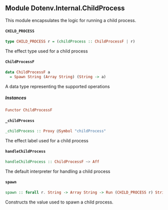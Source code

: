 ## Module Dotenv.Internal.ChildProcess

This module encapsulates the logic for running a child process.

#### `CHILD_PROCESS`

``` purescript
type CHILD_PROCESS r = (childProcess :: ChildProcessF | r)
```

The effect type used for a child process

#### `ChildProcessF`

``` purescript
data ChildProcessF a
  = Spawn String (Array String) (String -> a)
```

A data type representing the supported operations

##### Instances
``` purescript
Functor ChildProcessF
```

#### `_childProcess`

``` purescript
_childProcess :: Proxy @Symbol "childProcess"
```

The effect label used for a child process

#### `handleChildProcess`

``` purescript
handleChildProcess :: ChildProcessF ~> Aff
```

The default interpreter for handling a child process

#### `spawn`

``` purescript
spawn :: forall r. String -> Array String -> Run (CHILD_PROCESS r) String
```

Constructs the value used to spawn a child process.


